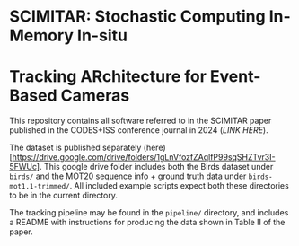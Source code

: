 # SCIMITAR: Stochastic Computing In-Memory In-situ
# Tracking ARchitecture for Event-Based Cameras

This repository contains all software referred to in the SCIMITAR paper
published in the CODES+ISS conference journal in 2024 (*LINK HERE*).

The dataset is published separately
(here)[https://drive.google.com/drive/folders/1gLnVfozfZAqlfP99sqSHZTvr3I-5FWUc].
This google drive folder includes both the Birds dataset under `birds/` and the
MOT20 sequence info + ground truth data under `birds-mot1.1-trimmed/`. All
included example scripts expect both these directories to be in the current
directory.

The tracking pipeline may be found in the `pipeline/` directory, and includes a
README with instructions for producing the data shown in Table II of the paper.

